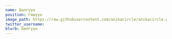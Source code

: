 ```yaml
---
name: Билгүүн
position: Гишүүн
image_path: https://raw.githubusercontent.com/anikacircle/anikacircle.github.io/main/.images/anika-member-bilguun.jpg
twitter_username: 
blurb: Билгүүн
---
```

